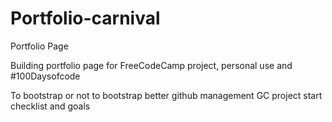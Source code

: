 # Portfolio-carnival
Portfolio Page

Building portfolio page for FreeCodeCamp project, personal use and #100Daysofcode

To bootstrap or not to bootstrap
better github management
GC project start
checklist and goals
